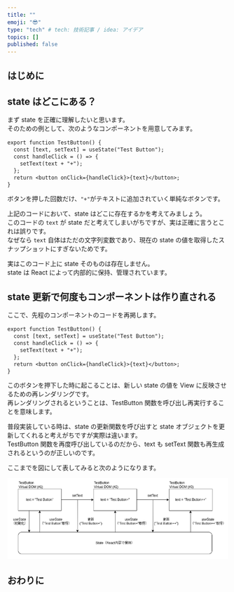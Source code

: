 ```yaml
---
title: ""
emoji: "😎"
type: "tech" # tech: 技術記事 / idea: アイデア
topics: []
published: false
---
```


## はじめに

## state はどこにある？

まず state を正確に理解したいと思います。  
そのための例として、次のようなコンポーネントを用意してみます。

```
export function TestButton() {
  const [text, setText] = useState("Test Button");
  const handleClick = () => {
    setText(text + "+");
  };
  return <button onClick={handleClick}>{text}</button>;
}
```

ボタンを押した回数だけ、`"+"`がテキストに追加されていく単純なボタンです。

上記のコードにおいて、state はどこに存在するかを考えてみましょう。  
このコードの `text` が state だと考えてしまいがちですが、実は正確に言うとこれは誤りです。  
なぜなら `text` 自体はただの文字列変数であり、現在の state の値を取得したスナップショットにすぎないためです。

実はこのコード上に state そのものは存在しません。  
state は React によって内部的に保持、管理されています。

## state 更新で何度もコンポーネントは作り直される

ここで、先程のコンポーネントのコードを再掲します。

```
export function TestButton() {
  const [text, setText] = useState("Test Button");
  const handleClick = () => {
    setText(text + "+");
  };
  return <button onClick={handleClick}>{text}</button>;
}
```

このボタンを押下した時に起こることは、新しい state の値を View に反映させるための再レンダリングです。  
再レンダリングされるということは、TestButton 関数を呼び出し再実行することを意味します。

普段実装している時は、state の更新関数を呼び出すと state オブジェクトを更新してくれると考えがちですが実際は違います。  
TestButton 関数を再度呼び出しているのだから、text も setText 関数も再生成されるというのが正しいのです。

ここまでを図にして表してみると次のようになります。

![lifecycle](./images/lifecycle.png)

## おわりに
